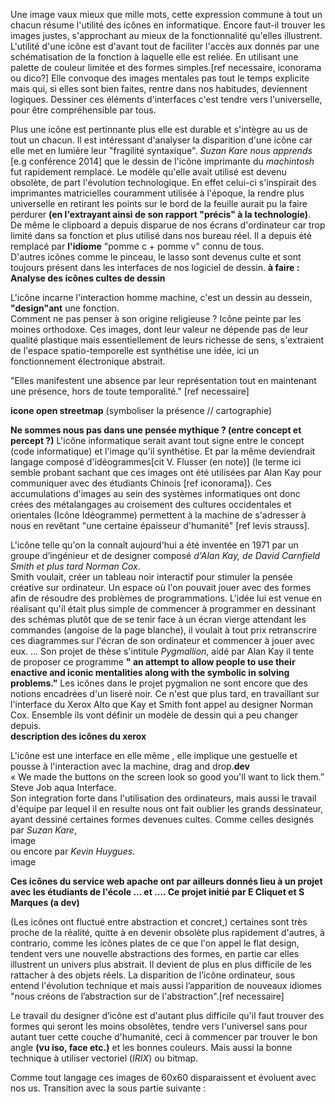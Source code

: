 Une image vaux mieux que mille mots, cette expression commune à tout un chacun résume l'utilité des icônes en informatique. Encore faut-il trouver les images justes, s'approchant au mieux de la fonctionnalité qu'elles illustrent.  
L'utilité d'une icône est d'avant tout de faciliter l'accès aux donnés par une schématisation de la fonction à laquelle elle est reliée. En utilisant une palette de couleur limitée et des formes simples.[ref necessaire, iconorama ou dico?] Elle convoque des images mentales pas tout le temps explicite mais qui, si elles sont bien faites, rentre dans nos habitudes, deviennent logiques. Dessiner ces éléments d'interfaces c'est tendre vers l'universelle, pour être compréhensible par tous.  
 
Plus une icône est pertinnante plus elle est durable et s'intègre au us de tout un chacun. Il est intéressant d'analyser la disparition d'une icône car elle met en lumière leur "fragilité syntaxique". *Suzan Kare nous apprends* [e.g conférence 2014] que le dessin de l'icône imprimante du *machintosh* fut rapidement remplacé. Le modèle qu'elle avait utilisé est devenu obsolète, de part l'évolution technologique. En effet celui-ci s'inspirait des imprimantes matricielles couramment utilisée à l'époque, la rendre plus universelle en retirant les points sur le bord de la feuille aurait pu la faire perdurer **(en l'extrayant ainsi de son rapport "précis" à la technologie)**.  
De même le clipboard a depuis disparue de nos écrans d'ordinateur car trop limité dans sa fonction et plus utilisé dans nos bureau réel. Il a depuis été remplacé par **l'idiome** "pomme c + pomme v" connu de tous.  
D'autres icônes comme le pinceau, le lasso sont devenus culte et sont toujours présent dans les interfaces de nos logiciel de dessin. 
**à faire : Analyse des icônes cultes de dessin**  

L'icône incarne l'interaction homme machine, c'est un dessin au dessein, **"design"ant** une fonction.  
Comment ne pas penser à son origine religieuse ? Icône peinte par les moines orthodoxe. Ces images, dont leur valeur ne dépende pas de leur qualité plastique mais essentiellement de leurs richesse de sens, s'extraient de l'espace spatio-temporelle est synthétise une idée, ici un fonctionnement électronique abstrait.  

"Elles manifestent une absence par leur représentation tout en maintenant une présence, hors de toute temporalité." [ref necessaire]  

**icone open streetmap** (symboliser la présence // cartographie) 
  
**Ne sommes nous pas dans une pensée mythique ? (entre concept et percept ?)** L'icône informatique serait avant tout signe entre le concept (code informatique) et l'image qu'il synthétise. Et par la même deviendrait langage composé d'idéogrammes[cit V. Flusser (en note)] (le terme ici semble probant sachant que ces images ont été utilisées par Alan Kay pour communiquer avec des étudiants Chinois [ref iconorama]). 
Ces accumulations d'images au sein des systèmes informatiques ont donc crées des métalangages au croisement des cultures occidentales et orientales (Icône Idéogramme) permettent à la machine de s'adresser à nous en revêtant "une certaine épaisseur d'humanité" [ref levis strauss].  

L'icône  telle qu'on la connaît aujourd'hui a été inventée en 1971 par un groupe d’ingénieur et de designer composé *d'Alan Kay, de David Carnfield Smith et plus tard Norman Cox*.  
Smith voulait, créer un tableau noir interactif pour stimuler la pensée créative sur ordinateur. Un espace où l'on pouvait jouer avec des formes afin de résoudre des problèmes de programmations. L'idée lui est venue en réalisant qu'il était plus simple de commencer à programmer en dessinant des schémas plutôt que de se tenir face à un écran vierge attendant les commandes (angoise de la page blanche), il voulait à tout prix retranscrire ces diagrammes sur l'écran de son ordinateur et commencer à jouer avec eux. ... Son projet de thèse s'intitule *Pygmallion*, aidé par Alan Kay il tente de proposer ce programme **" an attempt to allow people to use their enactive and iconic mentalities along with the symbolic in solving problems."** Les icônes dans le projet pygmalion ne sont encore que des notions encadrées d'un liseré noir. Ce n'est que plus tard, en travaillant sur l'interface du Xerox Alto que Kay et Smith font appel au designer Norman Cox. Ensemble ils vont définir un modèle de dessin qui a peu changer depuis.  
**description des icônes du xerox**  

L'icône est une interface en elle même , elle implique une gestuelle et pousse à l'interaction avec la machine, drag and drop.**dev**   
« We made the buttons on the screen look so good you'll want to lick them.”   
Steve Job aqua Interface.  
Son integration forte dans l'utilisation des ordinateurs, mais aussi le travail d'équipe par lequel il en resulte nous ont fait oublier les grands dessinateur, ayant dessiné certaines formes devenues cultes. Comme celles designés par *Suzan Kare*,   
image  
ou encore par *Kevin Huygues*.  
image  

**Ces icônes du service web apache ont par ailleurs donnés lieu à un projet avec les étudiants de l'école ... et .... Ce projet initié par E Cliquet et S Marques (a dev)**  

(Les icônes ont fluctué entre abstraction et concret,) certaines sont très proche de la réalité, quitte à en devenir obsolète plus rapidement d'autres, à contrario, comme les icônes plates de ce que l'on appel le flat design, tendent vers une nouvelle abstractions des formes, en partie car elles illustrent un univers plus abstrait. Il devient de plus en plus difficile de les rattacher à des objets réels. La disparition de l’icône ordinateur, sous entend l'évolution technique et mais aussi l’apparition de nouveaux idiomes "nous créons de l’abstraction sur de l'abstraction".[ref necessaire]   

Le travail du designer d’icône est d'autant plus difficile qu'il faut trouver des formes qui seront les moins obsolètes, tendre vers l'universel sans pour autant tuer cette couche d'humanité, ceci à commencer par trouver le bon angle **(vu iso, face etc.)** et les bonnes couleurs. Mais aussi la bonne technique à utiliser vectoriel (*IRIX*) ou bitmap.  

Comme tout langage ces images de 60x60 disparaissent et évoluent avec nos us. Transition avec la sous partie suivante :   
